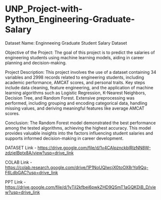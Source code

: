 # UNP_Project-with-Python_Engineering-Graduate-Salary

Dataset Name: Enginneeing Graduate Student Salary Dataset

Objective of the Project:
The goal of this project is to predict the salaries of engineering students using machine learning models, 
aiding in career planning and decision-making.

Project Description:
This project involves the use of a dataset containing 34 variables and 2998 records related to engineering students, including academic performance, AMCAT scores, and personal traits. Key steps include data cleaning, feature engineering, and the application of machine learning algorithms such as Logistic Regression, K-Nearest Neighbors, Decision Tree, and Random Forest. Extensive preprocessing was performed, including grouping and encoding categorical data, handling missing values, and deriving meaningful features like average AMCAT scores.

Conclusion:
The Random Forest model demonstrated the best performance among the tested algorithms, achieving the highest accuracy. This model provides valuable insights into the factors influencing student salaries and supports informed decision-making in career development.

DATASET Link - https://drive.google.com/file/d/1v4CAIpznckbIRlzNN8W-zdzjeIBptx8A/view?usp=drive_link

COLAB Link - https://colab.research.google.com/drive/1P1NoUQIwcjX0toOX8rYq9Qq-F6LdbGAC?usp=drive_link

PPT Link - https://drive.google.com/file/d/1yTil2kfbei6pwkZHD9QSmT1aGQKDiB_D/view?usp=drive_link

